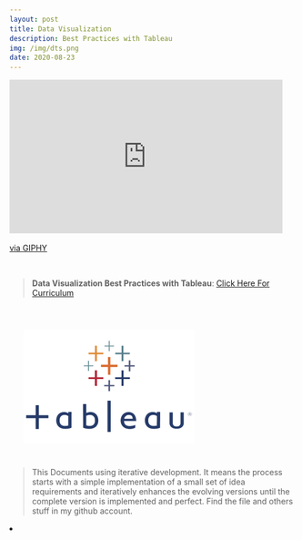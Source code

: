 ```yaml
---
layout: post
title: Data Visualization
description: Best Practices with Tableau
img: /img/dts.png
date: 2020-08-23
---
```



<iframe src="https://giphy.com/embed/JX6v2cjwQgJby" width="480" height="270" frameBorder="0" class="giphy-embed" allowFullScreen></iframe><p><a href="https://giphy.com/gifs/digg-flight-aviation-data-visualization-JX6v2cjwQgJby">via GIPHY</a></p>
<Br>


> **Data Visualization Best Practices with Tableau**: <a href="https://itsmecevi.github.io/data-visualization/">Click Here For Curriculum</a>



<Br>
  
<img class="col one right" src="/img/tableau1.png" style="padding:25px">

<Br>

> This Documents using iterative development. It means the process starts with a simple implementation of a small set of idea requirements and iteratively enhances the evolving versions until the complete version is implemented and perfect.
> Find the file and others stuff in my github account.


<li>
<a id="icon" href="https://github.com/itsmecevi" target="_blank"><i class="fa fa-github fa-fw fa-2x"></i></a>
</li>

